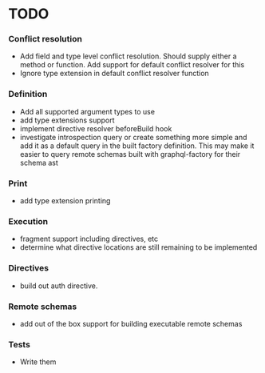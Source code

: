 # TODO

### Conflict resolution

* Add field and type level conflict resolution. Should supply either a method
or function. Add support for default conflict resolver for this
* Ignore type extension in default conflict resolver function

### Definition

* Add all supported argument types to use
* add type extensions support
* implement directive resolver beforeBuild hook
* investigate introspection query or create something more simple and add
it as a default query in the built factory definition. This may make it easier
to query remote schemas built with graphql-factory for their schema ast

### Print

* add type extension printing

### Execution

* fragment support including directives, etc
* determine what directive locations are still remaining to be implemented

### Directives

* build out auth directive.

### Remote schemas

* add out of the box support for building executable remote schemas

### Tests

* Write them
